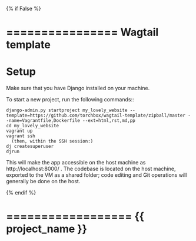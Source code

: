 {% if False %}

================
Wagtail template
================


Setup
=====

Make sure that you have Django installed on your machine.

To start a new project, run the following commands::

    django-admin.py startproject my_lovely_website --template=https://github.com/torchbox/wagtail-template/zipball/master --name=Vagrantfile,Dockerfile --ext=html,rst,md,pp
    cd my_lovely_website
    vagrant up
    vagrant ssh
      (then, within the SSH session:)
    dj createsuperuser
    djrun


This will make the app accessible on the host machine as http://localhost:8000/ . The codebase is located on the host
machine, exported to the VM as a shared folder; code editing and Git operations will generally be done on the host.

{% endif %}

==================
{{ project_name }}
==================
